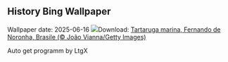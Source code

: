 ## History Bing Wallpaper
Wallpaper date: 2025-06-16
![](https://www.bing.com/th?id=OHR.SeaTurtleBrazil_IT-IT6000717103_UHD.jpg&w=1000)Download: [Tartaruga marina, Fernando de Noronha, Brasile (© João Vianna/Getty Images)](https://www.bing.com/th?id=OHR.SeaTurtleBrazil_IT-IT6000717103_UHD.jpg)

Auto get programm by LtgX

